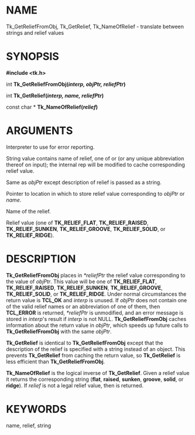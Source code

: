 # NAME

Tk_GetReliefFromObj, Tk_GetRelief, Tk_NameOfRelief - translate between
strings and relief values

# SYNOPSIS

**#include \<tk.h\>**

int **Tk_GetReliefFromObj(***interp, objPtr, reliefPtr***)**

int **Tk_GetRelief(***interp, name, reliefPtr***)**

const char \* **Tk_NameOfRelief(***relief***)**

# ARGUMENTS

Interpreter to use for error reporting.

String value contains name of relief, one of or (or any unique
abbreviation thereof on input); the internal rep will be modified to
cache corresponding relief value.

Same as *objPtr* except description of relief is passed as a string.

Pointer to location in which to store relief value corresponding to
*objPtr* or *name*.

Name of the relief.

Relief value (one of **TK_RELIEF_FLAT**, **TK_RELIEF_RAISED**,
**TK_RELIEF_SUNKEN**, **TK_RELIEF_GROOVE**, **TK_RELIEF_SOLID**, or
**TK_RELIEF_RIDGE**).

# DESCRIPTION

**Tk_GetReliefFromObj** places in *\*reliefPtr* the relief value
corresponding to the value of *objPtr*. This value will be one of
**TK_RELIEF_FLAT**, **TK_RELIEF_RAISED**, **TK_RELIEF_SUNKEN**,
**TK_RELIEF_GROOVE**, **TK_RELIEF_SOLID**, or **TK_RELIEF_RIDGE**. Under
normal circumstances the return value is **TCL_OK** and *interp* is
unused. If *objPtr* does not contain one of the valid relief names or an
abbreviation of one of them, then **TCL_ERROR** is returned,
*\*reliefPtr* is unmodified, and an error message is stored in
*interp*\'s result if *interp* is not NULL. **Tk_GetReliefFromObj**
caches information about the return value in *objPtr*, which speeds up
future calls to **Tk_GetReliefFromObj** with the same *objPtr*.

**Tk_GetRelief** is identical to **Tk_GetReliefFromObj** except that the
description of the relief is specified with a string instead of an
object. This prevents **Tk_GetRelief** from caching the return value, so
**Tk_GetRelief** is less efficient than **Tk_GetReliefFromObj**.

**Tk_NameOfRelief** is the logical inverse of **Tk_GetRelief**. Given a
relief value it returns the corresponding string (**flat**, **raised**,
**sunken**, **groove**, **solid**, or **ridge**). If *relief* is not a
legal relief value, then is returned.

# KEYWORDS

name, relief, string

<!---
Copyright (c) 1990 The Regents of the University of California
Copyright (c) 1994-1998 Sun Microsystems, Inc
-->

